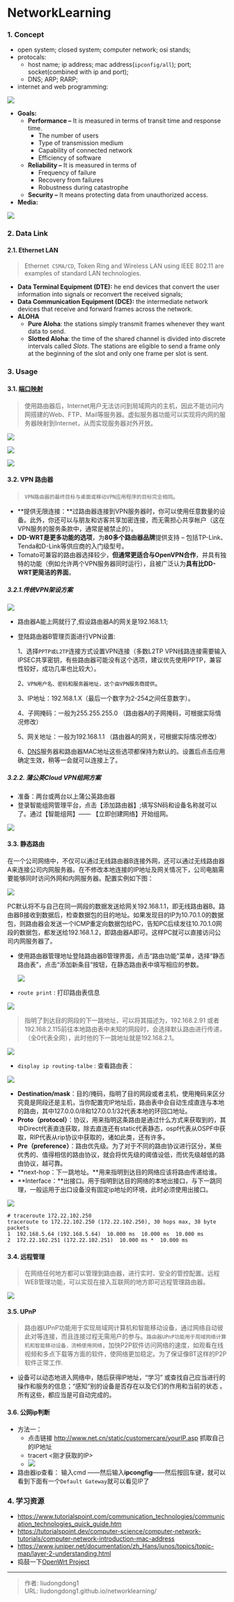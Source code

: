 # NetworkLearning


### 1.  Concept

- open system; closed system; computer network; osi stands; 
- protocals: 
  - host name; ip address; mac address(`ipconfig/all`);  port; socket(combined with ip and port);
  - DNS;   ARP;   RARP;
- internet and web programming: 

![](https://gitee.com/github-25970295/blogImage/raw/master/img/image-20201208183139193.png)

- **Goals:**
  - **Performance –** It is measured in terms of transit time and response time.
    - The number of users
    - Type of transmission medium
    - Capability of connected network
    - Efficiency of software
  - **Reliability –** It is measured in terms of
    - Frequency of failure
    - Recovery from failures
    - Robustness during catastrophe
  - **Security –** It means protecting data from unauthorized access.
- **Media:**

![](https://gitee.com/github-25970295/blogImage/raw/master/img/image-20201208183510240.png)

### 2. Data Link

#### 2.1. Ethernet  LAN

> Ethernet` CSMA/CD`, Token Ring and Wireless LAN using IEEE 802.11 are examples of standard LAN technologies.

- **Data Terminal Equipment (DTE):** he end devices that convert the user information into signals or reconvert the received signals;
- **Data Communication Equipment (DCE):**   the intermediate network devices that receive and forward frames across the network. 
- **ALOHA**
  - **Pure Aloha**: the stations simply transmit frames whenever they want data to send.
  - **Slotted Aloha**: the time of the shared channel is divided into discrete intervals called *Slots*. The stations are eligible to send a frame only at the beginning of the slot and only one frame per slot is sent.

### 3. Usage

#### 3.1. [端口映射](https://service.tp-link.com.cn/detail_article_2441.html)

> 使用路由器后，Internet用户无法访问到局域网内的主机，因此不能访问内网搭建的Web、FTP、Mail等服务器。虚拟服务器功能可以实现将内网的服务器映射到Internet，从而实现服务器对外开放。

![](https://gitee.com/github-25970295/blogImage/raw/master/img/image-20201208190110382.png)

![](https://gitee.com/github-25970295/blogImage/raw/master/img/image-20201208210148525.png)

![](https://gitee.com/github-25970295/blogImage/raw/master/img/image-20201208210330567.png)

#### 3.2. VPN 路由器

> `VPN路由器的最终目标与桌面或移动VPN应用程序的目标完全相同`。

- **提供无限连接：**过路由器连接到VPN服务器时，你可以使用任意数量的设备。此外，你还可以与朋友和访客共享加密连接，而无需担心共享帐户（这在VPN服务的服务条款中，通常是被禁止的）。
- **DD-WRT是更多功能的选项**，为**80多个路由器品牌**提供支持 – 包括TP-Link、Tenda和D-Link等供应商的入门级型号。
- Tomato可兼容的路由器选择较少，**但通常更适合与OpenVPN合作**，并具有独特的功能（例如允许两个VPN服务器同时运行），且被广泛认为**具有比DD-WRT更简洁的界面**。

##### 3.2.1.传统VPN架设方案

![](https://gitee.com/github-25970295/blogImage/raw/master/img/image-20201208191953609.png)

- 路由器A能上网就行了,假设路由器A的网关是192.168.1.1;

- 登陆路由器B管理页面进行VPN设置:

  1、选择`PPTP或L2TP`连接方式设置VPN连接（多数L2TP VPN线路连接需要输入IPSEC共享密钥，有些路由器可能没有这个选项，建议优先使用PPTP，兼容性较好，成功几率也比较大）。

  2、`VPN用户名、密码和服务器地址，这个由VPN服务商提供`。

  3、IP地址：192.168.1.X（最后一个数字为2-254之间任意数字）。

  4、子网掩码：一般为255.255.255.0 （路由器A的子网掩码，可根据实际情况修改）

  5、网关地址：一般为192.168.1.1 （路由器A的网关，可根据实际情况修改）

  6、[DNS](https://hsk.oray.com/)服务器和路由器MAC地址这些选项都保持为默认的。设置后点击应用确定生效，稍等一会就可以连接上了。

##### 3.2.2.  蒲公英Cloud VPN组网方案

- 准备：两台或两台以上蒲公英路由器
- 登录智能组网管理平台，点击【添加路由器】;填写SN码和设备名称就可以了。通过【智能组网】—— 【立即创建网络】开始组网。

![](https://gitee.com/github-25970295/blogImage/raw/master/img/image-20201208192235866.png)

#### 3.3. 静态路由

在一个公司网络中，不仅可以通过无线路由器B连接外网，还可以通过无线路由器A来连接公司内网服务器。在不修改本地连接的IP地址及网关情况下，公司电脑需要能够同时访问外网和内网服务器。配置实例如下图：

![](https://gitee.com/github-25970295/blogImage/raw/master/img/image-20201208192815202.png)

PC默认将不与自己在同一网段的数据发送给网关192.168.1.1，即无线路由器B。路由器B接收到数据后，检查数据包的目的地址。如果发现目的IP为10.70.1.0的数据包，则路由器会发送一个ICMP重定向数据包给PC，告知PC后续发往10.70.1.0网段的数据包，都发送给192.168.1.2，即路由器A即可。这样PC就可以直接访问公司内网服务器了。

- 使用路由器管理地址登陆路由器B管理界面，点击“路由功能”菜单，选择“静态路由表”，点击“添加新条目”按钮，在静态路由表中填写相应的参数。

  ![](https://gitee.com/github-25970295/blogImage/raw/master/img/image-20201208193049723.png)

- `route print` : 打印路由表信息

![](https://gitee.com/github-25970295/blogImage/raw/master/img/image-20201208193726116.png)

> 指明了到达目的网段的下一跳地址，可以将其描述为，192.168.2.91 或者192.168.2.115前往本地路由表中未知的网段时，会选择默认路由进行传递，（全0代表全网），此时他的下一跳地址就是192.168.2.1。

![](https://gitee.com/github-25970295/blogImage/raw/master/img/image-20201208194048155.png)

- `display ip routing-talbe` : 查看路由表：

![](https://gitee.com/github-25970295/blogImage/raw/master/img/image-20201208194318243.png)

- **Destination/mask**：目的/掩码，指明了目的网段或者主机，使用掩码来区分究竟是网段还是主机，当你配置完IP地址后，路由表中会自动生成直连与本地的路由，其中127.0.0.0/8和127.0.0.1/32代表本地的环回口地址。
- **Proto（protocol）**：协议，用来指明这条路由是通过什么方式来获取到的，其中Direct代表直连获取，除去直连还有static代表静态，ospf代表从OSPF中获取，RIP代表从rip协议中获取的，诸如此类，还有许多。
- **Pre（preference）**：路由优先级。为了对于不同的路由协议进行区分，某些优秀的、值得相信的路由协议，就会将优先级的阈值设低，而优先级越低的路由协议，越可靠。
- **next-hop：下一跳地址。**用来指明到达目的网络应该将路由传递给谁。
- **Interface：**出接口。用于指明到达目的网络的本地出接口，与下一跳同理，一般运用于出口设备没有固定ip地址的环境，此时必须使用出接口。

![](https://gitee.com/github-25970295/blogImage/raw/master/img/image-20201208195116683.png)

```shell
# traceroute 172.22.102.250
traceroute to 172.22.102.250 (172.22.102.250), 30 hops max, 38 byte packets
1  192.168.5.64 (192.168.5.64)  10.000 ms  10.000 ms  10.000 ms
2  172.22.102.251 (172.22.102.251)  10.000 ms *  10.000 ms
```

#### 3.4.  远程管理

> 在网络任何地方都可以管理到路由器，进行实时、安全的管控配置。远程WEB管理功能，可以实现在接入互联网的地方即可远程管理路由器。

![](https://gitee.com/github-25970295/blogImage/raw/master/img/image-20201208195525879.png)

#### 3.5. UPnP

> 路由器UPnP功能用于实现局域网计算机和智能移动设备，通过网络自动彼此对等连接，而且连接过程无需用户的参与。`路由器UPnP功能用于局域网络计算机和智能移动设备，流畅使用网络`，加快P2P软件访问网络的速度，如观看在线视频和多点下载等方面的软件，使网络更加稳定。为了保证像BT这样的P2P软件正常工作.	

- 设备可以动态地进入网络中，随后获得IP地址，“学习” 或查找自己应当进行的操作和服务的信息；“感知”别的设备是否存在以及它们的作用和当前的状态 。所有这些，都应当是可自动完成的。

#### 3.6. 公网ip判断

- 方法一：
  - 点击链接 http://www.net.cn/static/customercare/yourIP.asp 抓取自己的IP地址
  - tracert <刚才获取的IP>
  - ![](https://gitee.com/github-25970295/blogpictureV2/raw/master/image-20210124191303322.png)
- 路由器ip查看： 输入cmd ——然后输入**ipcongfig**——然后按回车键，就可以看到下面有一个`Default Gateway`就可以看见IP了

### 4. 学习资源

- https://www.tutorialspoint.com/communication_technologies/communication_technologies_quick_guide.htm
- https://tutorialspoint.dev/computer-science/computer-network-tutorials/computer-network-introduction-mac-address
- https://www.juniper.net/documentation/zh_Hans/junos/topics/topic-map/layer-2-understanding.html
- 捣鼓一下[OpenWrt Project](https://openwrt.org/)



---

> 作者: liudongdong1  
> URL: liudongdong1.github.io/networklearning/  


